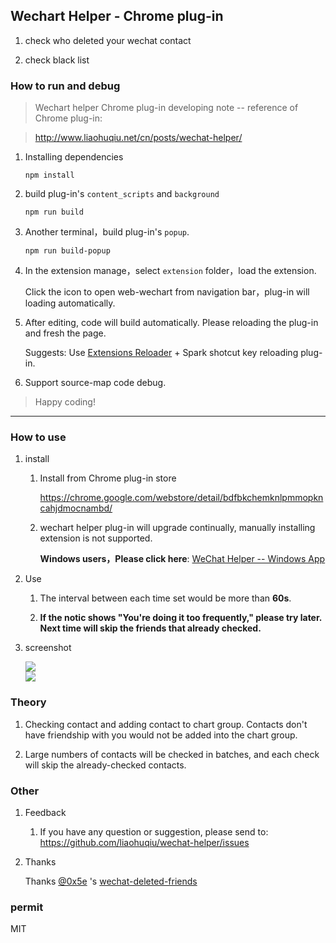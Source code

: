 ## Wechart Helper - Chrome plug-in

1. check who deleted your wechat contact

2. check black list

### How to run and debug

>   Wechart helper Chrome plug-in developing note -- reference of Chrome plug-in:

>   http://www.liaohuqiu.net/cn/posts/wechat-helper/


1.  Installing dependencies 

    ```
    npm install
    ```

2.  build plug-in's `content_scripts` and `background`

    ```
    npm run build
    ```

3.  Another terminal，build plug-in's `popup`.

    ```
    npm run build-popup
    ```

4.  In the extension manage，select `extension` folder，load the extension.

    Click the icon to open web-wechart from navigation bar，plug-in will loading automatically. 

5.  After editing, code will build automatically. Please reloading the plug-in and fresh the page.

    Suggests: Use [Extensions Reloader](https://chrome.google.com/webstore/detail/extensions-reloader/fimgfedafeadlieiabdeeaodndnlbhid) + Spark shotcut key reloading plug-in.

6.  Support source-map code debug.

>   Happy coding!

---

### How to use

1. install

    1. Install from Chrome plug-in store
    
        https://chrome.google.com/webstore/detail/bdfbkchemknlpmmopkncahjdmocnambd/
    
    2.  wechart helper plug-in will upgrade continually, manually installing extension is not supported.

        **Windows users，Please click here**: [WeChat Helper -- Windows App](https://github.com/freedombird9/wechat-deletion-check)

2.  Use
    
    1.  The interval between each time set would be more than **60s**.

    2.  **If the notic shows "You're doing it too frequently," please try later. Next time will skip the friends that already checked.**


3.  screenshot

    <div><img src='https://raw.githubusercontent.com/liaohuqiu/wechat-helper/master/art/1.png'/></div>

    <div><img src='https://raw.githubusercontent.com/liaohuqiu/wechat-helper/master/art/2.png'/></div>


### Theory 

1.  Checking contact and adding contact to chart group. Contacts don't have friendship with you would not be added into the chart group.

2.  Large numbers of contacts will be checked in batches, and each check will skip the already-checked contacts. 

### Other

1.  Feedback

    1.  If you have any question or suggestion, please send to:  https://github.com/liaohuqiu/wechat-helper/issues

2.  Thanks

    Thanks [@0x5e](https://github.com/0x5e) 's [wechat-deleted-friends](https://github.com/0x5e/wechat-deleted-friends)


### permit

MIT
